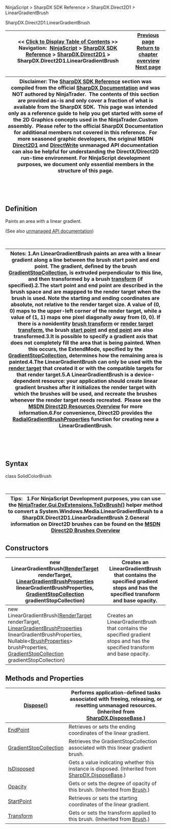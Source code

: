 ﻿


NinjaScript \> SharpDX SDK Reference \> SharpDX.Direct2D1 \> LinearGradientBrush






















SharpDX.Direct2D1\.LinearGradientBrush







| \<\< [Click to Display Table of Contents](sharpdx_direct2d1_lineargradientbrush.md) \>\> **Navigation:**     [NinjaScript](ninjascript-1.md) \> [SharpDX SDK Reference](sharpdx_sdk_reference-1.md) \> [SharpDX.Direct2D1](sharpdx_direct2d1-1.md) \> SharpDX.Direct2D1\.LinearGradientBrush | [Previous page](sharpdx_direct2d1_gradientstopcollection_gradientstopcount-1.md) [Return to chapter overview](sharpdx_direct2d1-1.md) [Next page](sharpdx_direct2d1_lineargradientbrush_endpoint-1.md) |
| --- | --- |













| Disclaimer: The [SharpDX SDK Reference](sharpdx_sdk_reference-1.md) section was compiled from the official [SharpDX Documentation](http://sharpdx.org/) and was NOT authored by NinjaTrader.  The contents of this section are provided as\-is and only cover a fraction of what is available from the SharpDX SDK.  This page was intended only as a reference guide to help you get started with some of the 2D Graphics concepts used in the NinjaTrader.Custom assembly.  Please refer to the official SharpDX Documentation for additional members not covered in this reference.  For more seasoned graphic developers, the original MSDN [Direct2D1](https://msdn.microsoft.com/en-us/library/windows/desktop/dd370990.aspx) and [DirectWrite](https://msdn.microsoft.com/en-us/library/windows/desktop/dd368038.aspx) unmanaged API documentation can also be helpful for understanding the DirectX/Direct2D run\-time environment. For NinjaScript development purposes, we document only essential members in the structure of this page. |
| --- |



 


 


## Definition


Paints an area with a linear gradient. 


(See also [unmanaged API documentation](http://msdn.microsoft.com/en-us/library/dd371488.aspx))


 




| Notes:  1\.An LinearGradientBrush paints an area with a linear gradient along a line between the brush start point and end point. The gradient, defined by the brush [GradientStopCollection](sharpdx_direct2d1_lineargradientbrush_gradientstopcollection-1.md), is extruded perpendicular to this line, and then transformed by a brush [transform](sharpdx_direct2d1_brush_transform-1.md) (if specified).2\.The start point and end point are described in the brush space and are mappped to the render target when the brush is used. Note the starting and ending coordinates are absolute, not relative to the render target size. A value of (0, 0\) maps to the upper\-left corner of the render target, while a value of (1, 1\) maps one pixel diagonally away from (0, 0\). If there is a nonidentity [brush transform](sharpdx_direct2d1_brush_transform-1.md) or [render target transform](sharpdx_direct2d1_rendertarget_transform-1.md), the brush [start point](sharpdx_direct2d1_lineargradientbrush_startpoint-1.md) and [end point](sharpdx_direct2d1_lineargradientbrush_endpoint-1.md) are also transformed.3\.It is possible to specify a gradient axis that does not completely fill the area that is being painted. When this occurs, the ExtendMode, specified by the [GradientStopCollection](sharpdx_direct2d1_lineargradientbrush_gradientstopcollection-1.md), determines how the remaining area is painted.4\.The LinearGradientBrush can only be used with the [render target](sharpdx_direct2d1_rendertarget-1.md) that created it or with the compatible targets for that render target.5\.A LinearGradientBrush is a device\-dependent resource: your application should create linear gradient brushes after it initializes the render target with which the brushes will be used, and recreate the brushes whenever the render target needs recreated.  Please see the [MSDN Direct2D Resources Overview](https://msdn.microsoft.com/en-us/library/dd756757(v=vs.85).aspx) for more information.6\.For convenience, Direct2D provides the [RadialGradientBrushProperties](sharpdx_direct2d1_lineargradientbrushproperties-1.md) function for creating new a LinearGradientBrush. |
| --- |



 


 


## Syntax


class SolidColorBrush


 




| Tips:   1\.For NinjaScript Development purposes, you can use the [NinjaTrader.Gui.DxExtensions.ToDxBrush()](dxextensions_todxbrush-1.md) helper method to convert a System.Windows.Media.LinearGradientBrush to a SharpDX.Direct2D1\.LinearGradientBrush 2\.General information on Direct2D brushes can be found on the [MSDN Direct2D Brushes Overview](https://msdn.microsoft.com/en-us/library/dd756651(v=vs.85).aspx) |
| --- |



## 


## Constructors




| new LinearGradientBrush([RenderTarget](sharpdx_direct2d1_rendertarget-1.md) renderTarget, [LinearGradientBrushProperties](sharpdx_direct2d1_lineargradientbrushproperties-1.md) linearGradientBrushProperties, [GradientStopCollection](sharpdx_direct2d1_gradientstopcollection-1.md) gradientStopCollection) | Creates an LinearGradientBrush that contains the specified gradient stops and has the specified transform and base opacity. |
| --- | --- |
| new LinearGradientBrush([RenderTarget](sharpdx_direct2d1_rendertarget-1.md) renderTarget, [LinearGradientBrushProperties](sharpdx_direct2d1_lineargradientbrushproperties-1.md) linearGradientBrushProperties, Nullable\<[BrushProperties](sharpdx_direct2d1_brushproperties-1.md)\> brushProperties, [GradientStopCollection](sharpdx_direct2d1_gradientstopcollection-1.md) gradientStopCollection) | Creates an LinearGradientBrush that contains the specified gradient stops and has the specified transform and base opacity. |



## 


## 


## Methods and Properties




| [Dispose()](sharpdx_disposebase_dispose-1.md) | Performs application\-defined tasks associated with freeing, releasing, or resetting unmanaged resources. (Inherited from [SharpDX.DisposeBase](sharpdx_disposebase-1.md).) |
| --- | --- |
| [EndPoint](sharpdx_direct2d1_lineargradientbrush_endpoint-1.md) | Retrieves or sets the ending coordinates of the linear gradient. |
| [GradientStopCollection](sharpdx_direct2d1_lineargradientbrush_gradientstopcollection-1.md) | Retrieves the GradientStopCollection associated with this linear gradient brush. |
| [IsDisposed](sharpdx_disposebase_isdisposed-1.md) | Gets a value indicating whether this instance is disposed. (Inherited from [SharpDX.DisposeBase](sharpdx_disposebase-1.md).) |
| [Opacity](sharpdx_direct2d1_brush_opacity-1.md) | Gets or sets the degree of opacity of this brush.  (Inherited from [Brush](sharpdx_direct2d1_brush-1.md).) |
| [StartPoint](sharpdx_direct2d1_lineargradientbrush_startpoint-1.md) | Retrieves or sets the starting coordinates of the linear gradient. |
| [Transform](sharpdx_direct2d1_brush_transform-1.md) | Gets or sets the transform applied to this brush.  (Inherited from [Brush](sharpdx_direct2d1_brush-1.md).) |









